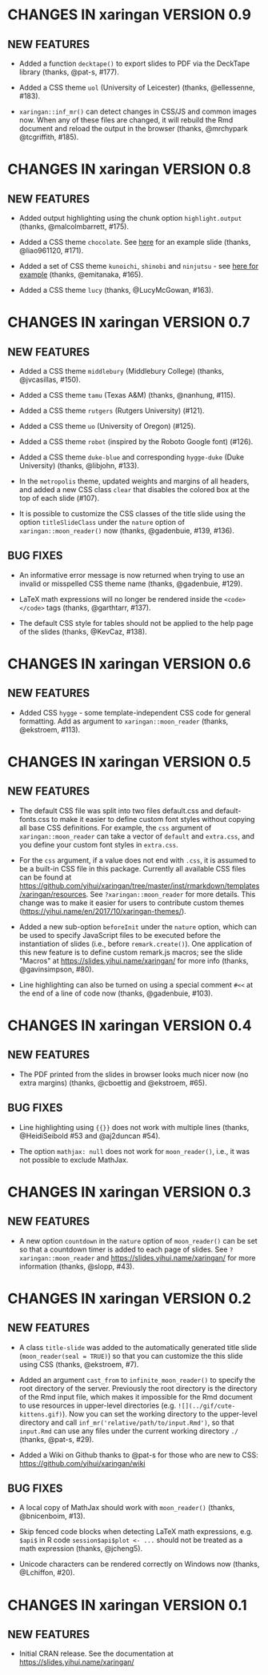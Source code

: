# CHANGES IN xaringan VERSION 0.9

## NEW FEATURES

- Added a function `decktape()` to export slides to PDF via the DeckTape library (thanks, @pat-s, #177).

- Added a CSS theme `uol` (University of Leicester) (thanks, @ellessenne, #183).

- `xaringan::inf_mr()` can detect changes in CSS/JS and common images now. When any of these files are changed, it will rebuild the Rmd document and reload the output in the browser (thanks, @mrchypark @tcgriffith, #185).

# CHANGES IN xaringan VERSION 0.8

## NEW FEATURES

- Added output highlighting using the chunk option `highlight.output` (thanks, @malcolmbarrett, #175).

- Added a CSS theme `chocolate`. See [here](https://liao961120.github.io/slides/xaringan/) for an example slide (thanks, @liao961120, #171).

- Added a set of CSS theme `kunoichi`, `shinobi` and `ninjutsu` - see [here for example](https://emitanaka.github.io/ninja-theme) (thanks, @emitanaka, #165).

- Added a CSS theme `lucy` (thanks, @LucyMcGowan, #163).

# CHANGES IN xaringan VERSION 0.7

## NEW FEATURES

- Added a CSS theme `middlebury` (Middlebury College) (thanks, @jvcasillas, #150).

- Added a CSS theme `tamu` (Texas A&M) (thanks, @nanhung, #115).

- Added a CSS theme `rutgers` (Rutgers University) (#121).

- Added a CSS theme `uo` (University of Oregon) (#125).

- Added a CSS theme `robot` (inspired by the Roboto Google font) (#126).

- Added a CSS theme `duke-blue` and corresponding `hygge-duke` (Duke University) (thanks, @libjohn, #133).

- In the `metropolis` theme, updated weights and margins of all headers, and added a new CSS class `clear` that disables the colored box at the top of each slide (#107).

- It is possible to customize the CSS classes of the title slide using the option `titleSlideClass` under the `nature` option of `xaringan::moon_reader()` now (thanks, @gadenbuie, #139, #136).

## BUG FIXES

- An informative error message is now returned when trying to use an invalid or misspelled CSS theme name (thanks, @gadenbuie, #129).

- LaTeX math expressions will no longer be rendered inside the `<code></code>` tags (thanks, @garthtarr, #137).

- The default CSS style for tables should not be applied to the help page of the slides (thanks, @KevCaz, #138).

# CHANGES IN xaringan VERSION 0.6

## NEW FEATURES

- Added CSS `hygge` - some template-independent CSS code for general formatting. Add as argument to `xaringan::moon_reader` (thanks, @ekstroem, #113).

# CHANGES IN xaringan VERSION 0.5

## NEW FEATURES

- The default CSS file was split into two files default.css and default-fonts.css to make it easier to define custom font styles without copying all base CSS definitions. For example, the `css` argument of `xaringan::moon_reader` can take a vector of `default` and `extra.css`, and you define your custom font styles in `extra.css`.

- For the `css` argument, if a value does not end with `.css`, it is assumed to be a built-in CSS file in this package. Currently all available CSS files can be found at https://github.com/yihui/xaringan/tree/master/inst/rmarkdown/templates/xaringan/resources. See `?xaringan::moon_reader` for more details. This change was to make it easier for users to contribute custom themes (https://yihui.name/en/2017/10/xaringan-themes/).

- Added a new sub-option `beforeInit` under the `nature` option, which can be used to specify JavaScript files to be executed before the instantiation of slides (i.e., before `remark.create()`). One application of this new feature is to define custom remark.js macros; see the slide "Macros" at https://slides.yihui.name/xaringan/ for more info (thanks, @gavinsimpson, #80).

- Line highlighting can also be turned on using a special comment `#<<` at the end of a line of code now (thanks, @gadenbuie, #103).

# CHANGES IN xaringan VERSION 0.4

## NEW FEATURES

- The PDF printed from the slides in browser looks much nicer now (no extra margins) (thanks, @cboettig and @ekstroem, #65).

## BUG FIXES

- Line highlighting using `{{}}` does not work with multiple lines (thanks, @HeidiSeibold #53 and @aj2duncan #54).

- The option `mathjax: null` does not work for `moon_reader()`, i.e., it was not possible to exclude MathJax.

# CHANGES IN xaringan VERSION 0.3

## NEW FEATURES

- A new option `countdown` in the `nature` option of `moon_reader()` can be set so that a countdown timer is added to each page of slides. See `?xaringan::moon_reader` and https://slides.yihui.name/xaringan/ for more information (thanks, @slopp, #43).

# CHANGES IN xaringan VERSION 0.2

## NEW FEATURES

- A class `title-slide` was added to the automatically generated title slide (`moon_reader(seal = TRUE)`) so that you can customize the this slide using CSS (thanks, @ekstroem, #7).

- Added an argument `cast_from` to `infinite_moon_reader()` to specify the root directory of the server. Previously the root directory is the directory of the Rmd input file, which makes it impossible for the Rmd document to use resources in upper-level directories (e.g. `![](../gif/cute-kittens.gif)`). Now you can set the working directory to the upper-level directory and call `inf_mr('relative/path/to/input.Rmd')`, so that `input.Rmd` can use any files under the current working directory `./` (thanks, @pat-s, #29).

- Added a Wiki on Github thanks to @pat-s for those who are new to CSS: https://github.com/yihui/xaringan/wiki

## BUG FIXES

- A local copy of MathJax should work with `moon_reader()` (thanks, @bnicenboim, #13).

- Skip fenced code blocks when detecting LaTeX math expressions, e.g. `$api$` in R code `session$api$plot <- ...` should not be treated as a math expression (thanks, @jcheng5).

- Unicode characters can be rendered correctly on Windows now (thanks, @Lchiffon, #20).

# CHANGES IN xaringan VERSION 0.1

## NEW FEATURES

- Initial CRAN release. See the documentation at https://slides.yihui.name/xaringan/

